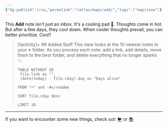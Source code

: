 ```yaml
---
{"dg-publish":true,"permalink":"/atlas/maps/add/","tags":["map/view"]}
---
```



This **Add** note isn't just an inbox. It's a cooling pad 🧊.
Thoughts come in hot. But after a few days, they cool down.
When cooler thoughts prevail, you can better prioritize. Cool? 

> [!activity]+ ## Added Stuff
> This view looks at the 10 newest notes in your **+** folder. As you process each note: add a link, add details, move them to the best folder,  and delete everything that no longer sparks ✨. 
> 
> ``` dataview
> TABLE WITHOUT ID
>  file.link as "",
>  (date(today) - file.cday).day as "Days alive"
> 
> FROM "+" and -#x/readme 
> 
> SORT file.cday desc
> 
> LIMIT 10
> ```

---

If you want to encounter some new things, check out: [🐦](https://www.twitter.com) or [📚](https://readwise.io/lyt/)          